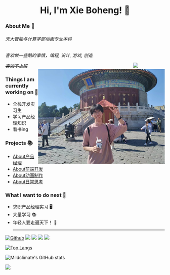 <h1 align="center">Hi, I'm Xie Boheng! 🍊</h1>



### About Me :wave:

<em>
<h6>天大智能与计算学部动画专业本科</h6>
<p>喜欢做一些酷的事情，编程, 设计, 游戏, 创造</p>
<del>喜欢不上班</del>
</em>

<img align="right" src="https://i.imgur.com/IyjFcq1.png" width="100px">

<img align="right" alt="img" src="https://github.com/Mildclimate/Mildclimate/blob/main/static/tianTan.jpg" width="400px" height="auto" />

### Things I am currently working on 🌱
<ul>
<li>全栈开发实习生</li>
<li>学习产品经理知识</li>
<li>看书ing</li>
</ul>

### Projects 📚

- [About产品经理](https://github.com/JoeyBling/bootplus)
- [About前端开发](https://github.com/JoeyBling/bootplus)
- [About动画制作](https://github.com/JoeyBling/bootplus)
- [About日常思考](https://github.com/JoeyBling/bootplus)

### What I want to do next :thinking:
- 求职产品经理实习  🖥️
- 大量学习  📚
- 年轻人要走遍天下！ :rofl:
  <hr />


[![Github](https://img.shields.io/badge/-Github-000?style=flat&logo=Github&logoColor=white)](https://github.com/Mildclimate)
![](https://img.shields.io/badge/-Nodejs-43853d?style=flat-square&logo=Node.js&logoColor=white)
![](https://img.shields.io/badge/-JavaScript-e5cd0c?style=flat-square&logo=JavaScript&labelColor=f7df1e&logoColor=000)
![](https://img.shields.io/badge/-Vue.js-29beb0?style=flat-square&logo=vue.js&labelColor=ffffff&color=4FC08D)
![](https://img.shields.io/badge/-React-29beb0?style=flat-square&logo=React&labelColor=ffffff&color=61DAFB)

[![Top Langs](https://github-readme-stats.vercel.app/api/top-langs/?username=Mildclimate&layout=compact)](https://github.com/Mildclimate/github-readme-stats)

![Mildclimate's GitHub stats](https://github-readme-stats.vercel.app/api?username=Mildclimate&show_icons=true&theme=tokyonight)

<img src="https://imgur.com/rilHVxA.png"/>
